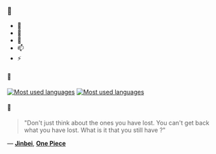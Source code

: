 ### 👋

- 🔭
- 🌱
- 💬
- 📫
- ⚡

#### 🧏

[![Most used languages](https://github-readme-stats-aynah.vercel.app/api/top-langs/?username=aynh&theme=solarized-dark&langs_count=6&layout=compact&hide_title=true)](https://github.com/anuraghazra/github-readme-stats#gh-dark-mode-only)
[![Most used languages](https://github-readme-stats-aynah.vercel.app/api/top-langs/?username=aynh&theme=solarized-light&langs_count=6&layout=compact&hide_title=true)](https://github.com/anuraghazra/github-readme-stats#gh-light-mode-only)

#### 💬

> "Don't just think about the ones you have lost. You can't get back what you have lost. What is it that you still have ?"

&mdash; [**Jinbei**](https://myanimelist.net/character.php?q=Jinbei&cat=character), [**One Piece**](https://myanimelist.net/search/all?q=One%20Piece&cat=all)
